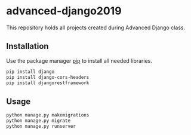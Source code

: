 # advanced-django2019

This repository holds all projects created during Advanced Django class.

## Installation

Use the package manager [pip](https://pip.pypa.io/en/stable/) to install all needed libraries.

```bash
pip install django
pip install django-cors-headers
pip install djangorestframework
```

## Usage

```python
python manage.py makemigrations
python manage.py migrate
python manage.py runserver
```
